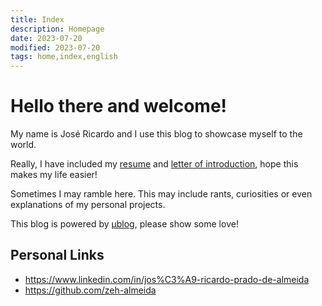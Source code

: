 ```yaml
---
title: Index
description: Homepage
date: 2023-07-20
modified: 2023-07-20
tags: home,index,english
---
```

# <i class="fa-solid fa-user-astronaut"></i> Hello there and welcome!

My name is José Ricardo and I use this blog to showcase myself to the world.

Really, I have included my [resume](posts/curriculum.html) and [letter of introduction](about.html), hope this makes my life easier!


Sometimes I may ramble here. This may include rants, curiosities or even explanations of my personal projects.

This blog is powered by [μblog](https://github.com/766F6964/mublog), please show some love!

## <i class="fa-regular fa-address-card"></i> Personal Links
- <i class="fa-brands fa-linkedin"></i> <https://www.linkedin.com/in/jos%C3%A9-ricardo-prado-de-almeida>
- <i class="fa-brands fa-github"></i> <https://github.com/zeh-almeida>
